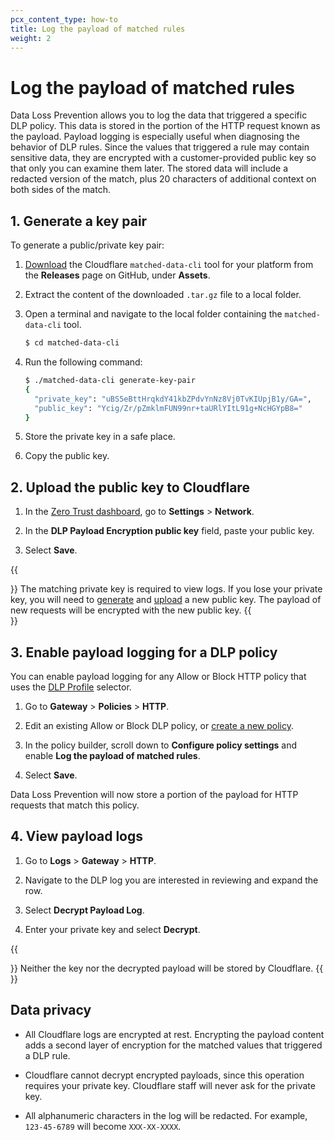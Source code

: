 ```yaml
---
pcx_content_type: how-to
title: Log the payload of matched rules
weight: 2
---
```


# Log the payload of matched rules

Data Loss Prevention allows you to log the data that triggered a specific DLP policy. This data is stored in the portion of the HTTP request known as the payload. Payload logging is especially useful when diagnosing the behavior of DLP rules. Since the values that triggered a rule may contain sensitive data, they are encrypted with a customer-provided public key so that only you can examine them later. The stored data will include a redacted version of the match, plus 20 characters of additional context on both sides of the match.

## 1. Generate a key pair

To generate a public/private key pair:

1. [Download](https://github.com/cloudflare/matched-data-cli/releases) the Cloudflare `matched-data-cli` tool for your platform from the **Releases** page on GitHub, under **Assets**.

2. Extract the content of the downloaded `.tar.gz` file to a local folder.

3. Open a terminal and navigate to the local folder containing the `matched-data-cli` tool.

    ```sh
    $ cd matched-data-cli
    ```

4. Run the following command:

    ```sh
    $ ./matched-data-cli generate-key-pair
    {
      "private_key": "uBS5eBttHrqkdY41kbZPdvYnNz8Vj0TvKIUpjB1y/GA=",
      "public_key": "Ycig/Zr/pZmklmFUN99nr+taURlYItL91g+NcHGYpB8="
    }
    ```

5. Store the private key in a safe place.

6. Copy the public key.

## 2. Upload the public key to Cloudflare

1. In the [Zero Trust dashboard](https://dash.teams.cloudflare.com), go to **Settings** > **Network**.

2. In the **DLP Payload Encryption public key** field, paste your public key.

3. Select **Save**.

{{<Aside type="note">}}
The matching private key is required to view logs. If you lose your private key, you will need to [generate](#1-generate-a-key-pair) and [upload](#2-upload-the-public-key-to-cloudflare) a new public key. The payload of new requests will be encrypted with the new public key.
{{</Aside>}}

## 3. Enable payload logging for a DLP policy

You can enable payload logging for any Allow or Block HTTP policy that uses the [DLP Profile](/cloudflare-one/policies/filtering/http-policies/#dlp-profile) selector.

1. Go to **Gateway** > **Policies** > **HTTP**.

2. Edit an existing Allow or Block DLP policy, or [create a new policy](/cloudflare-one/policies/filtering/http-policies/data-loss-prevention/#2-create-a-dlp-policy).

3. In the policy builder, scroll down to **Configure policy settings** and enable **Log the payload of matched rules**.

4. Select **Save**.

Data Loss Prevention will now store a portion of the payload for HTTP requests that match this policy.

## 4. View payload logs

1. Go to **Logs** > **Gateway** > **HTTP**.

2. Navigate to the DLP log you are interested in reviewing and expand the row.

3. Select **Decrypt Payload Log**.

4. Enter your private key and select **Decrypt**.

{{<Aside type="note">}}
Neither the key nor the decrypted payload will be stored by Cloudflare.
{{</Aside>}}

## Data privacy

- All Cloudflare logs are encrypted at rest. Encrypting the payload content adds a second layer of encryption for the matched values that triggered a DLP rule.

- Cloudflare cannot decrypt encrypted payloads, since this operation requires your private key. Cloudflare staff will never ask for the private key.

- All alphanumeric characters in the log will be redacted. For example, `123-45-6789` will become `XXX-XX-XXXX`.
